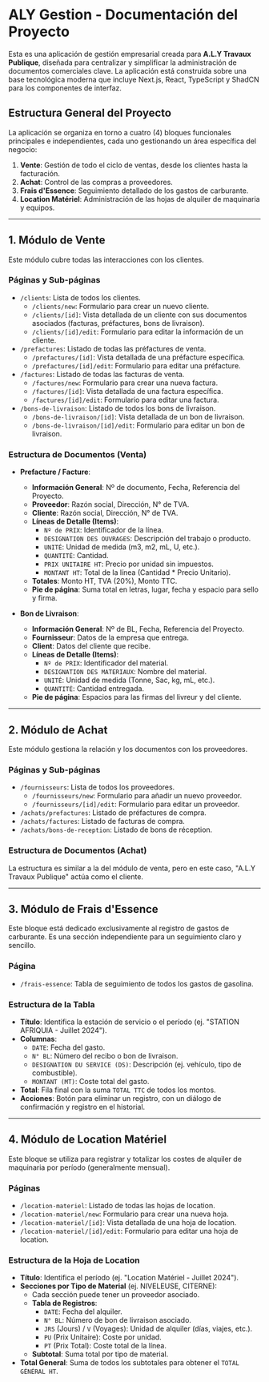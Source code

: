 # ALY Gestion - Documentación del Proyecto

Esta es una aplicación de gestión empresarial creada para **A.L.Y Travaux Publique**, diseñada para centralizar y simplificar la administración de documentos comerciales clave. La aplicación está construida sobre una base tecnológica moderna que incluye Next.js, React, TypeScript y ShadCN para los componentes de interfaz.

## Estructura General del Proyecto

La aplicación se organiza en torno a cuatro (4) bloques funcionales principales e independientes, cada uno gestionando un área específica del negocio:

1.  **Vente**: Gestión de todo el ciclo de ventas, desde los clientes hasta la facturación.
2.  **Achat**: Control de las compras a proveedores.
3.  **Frais d'Essence**: Seguimiento detallado de los gastos de carburante.
4.  **Location Matériel**: Administración de las hojas de alquiler de maquinaria y equipos.

---

## 1. Módulo de Vente

Este módulo cubre todas las interacciones con los clientes.

### Páginas y Sub-páginas

-   `/clients`: Lista de todos los clientes.
    -   `/clients/new`: Formulario para crear un nuevo cliente.
    -   `/clients/[id]`: Vista detallada de un cliente con sus documentos asociados (facturas, préfactures, bons de livraison).
    -   `/clients/[id]/edit`: Formulario para editar la información de un cliente.
-   `/prefactures`: Listado de todas las préfactures de venta.
    -   `/prefactures/[id]`: Vista detallada de una préfacture específica.
    -   `/prefactures/[id]/edit`: Formulario para editar una préfacture.
-   `/factures`: Listado de todas las facturas de venta.
    -   `/factures/new`: Formulario para crear una nueva factura.
    -   `/factures/[id]`: Vista detallada de una factura específica.
    -   `/factures/[id]/edit`: Formulario para editar una factura.
-   `/bons-de-livraison`: Listado de todos los bons de livraison.
    -   `/bons-de-livraison/[id]`: Vista detallada de un bon de livraison.
    -   `/bons-de-livraison/[id]/edit`: Formulario para editar un bon de livraison.

### Estructura de Documentos (Venta)

-   **Prefacture / Facture**:
    -   **Información General**: Nº de documento, Fecha, Referencia del Proyecto.
    -   **Proveedor**: Razón social, Dirección, N° de TVA.
    -   **Cliente**: Razón social, Dirección, N° de TVA.
    -   **Líneas de Detalle (Items)**:
        -   `Nº de PRIX`: Identificador de la línea.
        -   `DESIGNATION DES OUVRAGES`: Descripción del trabajo o producto.
        -   `UNITÉ`: Unidad de medida (m3, m2, mL, U, etc.).
        -   `QUANTITÉ`: Cantidad.
        -   `PRIX UNITAIRE HT`: Precio por unidad sin impuestos.
        -   `MONTANT HT`: Total de la línea (Cantidad * Precio Unitario).
    -   **Totales**: Monto HT, TVA (20%), Monto TTC.
    -   **Pie de página**: Suma total en letras, lugar, fecha y espacio para sello y firma.

-   **Bon de Livraison**:
    -   **Información General**: Nº de BL, Fecha, Referencia del Proyecto.
    -   **Fournisseur**: Datos de la empresa que entrega.
    -   **Client**: Datos del cliente que recibe.
    -   **Líneas de Detalle (Items)**:
        -   `Nº de PRIX`: Identificador del material.
        -   `DESIGNATION DES MATERIAUX`: Nombre del material.
        -   `UNITÉ`: Unidad de medida (Tonne, Sac, kg, mL, etc.).
        -   `QUANTITÉ`: Cantidad entregada.
    -   **Pie de página**: Espacios para las firmas del livreur y del cliente.

---

## 2. Módulo de Achat

Este módulo gestiona la relación y los documentos con los proveedores.

### Páginas y Sub-páginas

-   `/fournisseurs`: Lista de todos los proveedores.
    -   `/fournisseurs/new`: Formulario para añadir un nuevo proveedor.
    -   `/fournisseurs/[id]/edit`: Formulario para editar un proveedor.
-   `/achats/prefactures`: Listado de préfactures de compra.
-   `/achats/factures`: Listado de facturas de compra.
-   `/achats/bons-de-reception`: Listado de bons de réception.

### Estructura de Documentos (Achat)

La estructura es similar a la del módulo de venta, pero en este caso, "A.L.Y Travaux Publique" actúa como el cliente.

---

## 3. Módulo de Frais d'Essence

Este bloque está dedicado exclusivamente al registro de gastos de carburante. Es una sección independiente para un seguimiento claro y sencillo.

### Página

-   `/frais-essence`: Tabla de seguimiento de todos los gastos de gasolina.

### Estructura de la Tabla

-   **Título**: Identifica la estación de servicio o el período (ej. "STATION AFRIQUIA - Juillet 2024").
-   **Columnas**:
    -   `DATE`: Fecha del gasto.
    -   `N° BL`: Número del recibo o bon de livraison.
    -   `DESIGNATION DU SERVICE (DS)`: Descripción (ej. vehículo, tipo de combustible).
    -   `MONTANT (MT)`: Coste total del gasto.
-   **Total**: Fila final con la suma `TOTAL TTC` de todos los montos.
-   **Acciones**: Botón para eliminar un registro, con un diálogo de confirmación y registro en el historial.

---

## 4. Módulo de Location Matériel

Este bloque se utiliza para registrar y totalizar los costes de alquiler de maquinaria por período (generalmente mensual).

### Páginas

-   `/location-materiel`: Listado de todas las hojas de location.
-   `/location-materiel/new`: Formulario para crear una nueva hoja.
-   `/location-materiel/[id]`: Vista detallada de una hoja de location.
-   `/location-materiel/[id]/edit`: Formulario para editar una hoja de location.

### Estructura de la Hoja de Location

-   **Título**: Identifica el período (ej. "Location Matériel - Juillet 2024").
-   **Secciones por Tipo de Material** (ej. NIVELEUSE, CITERNE):
    -   Cada sección puede tener un proveedor asociado.
    -   **Tabla de Registros**:
        -   `DATE`: Fecha del alquiler.
        -   `N° BL`: Número de bon de livraison asociado.
        -   `JRS` (Jours) / `V` (Voyages): Unidad de alquiler (días, viajes, etc.).
        -   `PU` (Prix Unitaire): Coste por unidad.
        -   `PT` (Prix Total): Coste total de la línea.
    -   **Subtotal**: Suma total por tipo de material.
-   **Total General**: Suma de todos los subtotales para obtener el `TOTAL GÉNÉRAL HT`.
